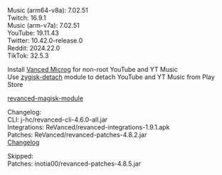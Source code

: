 Music (arm64-v8a): 7.02.51  
Twitch: 16.9.1  
Music (arm-v7a): 7.02.51  
YouTube: 19.11.43  
Twitter: 10.42.0-release.0  
Reddit: 2024.22.0  
TikTok: 32.5.3  

Install [Vanced Microg](https://github.com/TeamVanced/VancedMicroG/releases) for non-root YouTube and YT Music  
Use [zygisk-detach](https://github.com/j-hc/zygisk-detach) module to detach YouTube and YT Music from Play Store  

[revanced-magisk-module](https://github.com/j-hc/revanced-magisk-module)  

Changelog:  
CLI: j-hc/revanced-cli-4.6.0-all.jar  
Integrations: ReVanced/revanced-integrations-1.9.1.apk  
Patches: ReVanced/revanced-patches-4.8.2.jar  
[Changelog](https://github.com/ReVanced/revanced-patches/releases/tag/v4.8.2)  

Skipped:  
Patches: inotia00/revanced-patches-4.8.5.jar    
